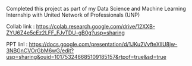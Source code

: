 Completed this project as part of my Data Science and Machine Learning Internship with United Network of Professionals (UNP)

Collab link : https://colab.research.google.com/drive/12XXB-ZYU6Z4e5cEz2LFF_FJvTDU-gB0g?usp=sharing

PPT linl : https://docs.google.com/presentation/d/1JKu2VvfteXllU8jw-3NBGnCVOrGbM6wG/edit?usp=sharing&ouid=101753246685109185157&rtpof=true&sd=true
